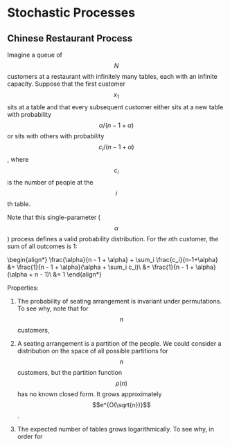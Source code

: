 # Stochastic Processes

## Chinese Restaurant Process

Imagine a queue of $$N$$ customers at a restaurant with infinitely many tables, each with
an infinite capacity. Suppose that the first customer $$x_1$$ sits at a table and that every
subsequent customer either sits at a new table with probability $$\alpha / (n - 1 + \alpha)$$
or sits with others with probability $$c_i / (n - 1 + \alpha)$$, where $$c_i$$ is the number
of people at the $$i$$th table.

Note that this single-parameter ($$\alpha$$) process defines a valid probability distribution.
For the $n$th customer, the sum of all outcomes is 1:

\begin{align*}
\frac{\alpha}{n - 1 + \alpha} + \sum_i \frac{c_i}{n-1+\alpha}
&= \frac{1}{n - 1 + \alpha}(\alpha + \sum_i c_i)\\
&= \frac{1}{n - 1 + \alpha}(\alpha + n - 1)\\
&= 1
\end{align*}

Properties:

1. The probability of seating arrangement is invariant under permutations. To see why, note
that for $$n$$ customers,  

2. A seating arrangement is a partition of the people. We could consider a distribution on the space
of all possible partitions for $$n$$ customers, but the partition function $$\rho(n)$$ has no known
closed form. It grows approximately $$e^{O(\sqrt{n})}$$.

3. The expected number of tables grows logarithmically. To see why, in order for 